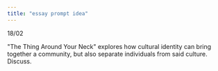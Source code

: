 ```yaml
---
title: "essay prompt idea"
---
```

18/02

"The Thing Around Your Neck" explores how cultural identity can bring together a community, but also separate individuals from said culture. Discuss.